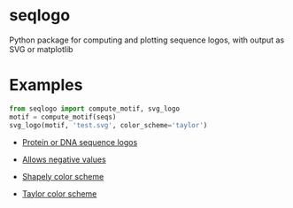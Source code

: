 # seqlogo
Python package for computing and plotting sequence logos, with output as SVG or matplotlib

# Examples
```python
from seqlogo import compute_motif, svg_logo
motif = compute_motif(seqs)
svg_logo(motif, 'test.svg', color_scheme='taylor')
```
 - [Protein or DNA sequence logos](https://raw.githubusercontent.com/agartland/seqlogo/master/seqlogo/tests/test.svg)

 - [Allows negative values](https://raw.githubusercontent.com/agartland/seqlogo/master/seqlogo/tests/negative.svg)

 - [Shapely color scheme](https://raw.githubusercontent.com/agartland/seqlogo/master/seqlogo/tests/alphabet.svg)

 - [Taylor color scheme](https://raw.githubusercontent.com/agartland/seqlogo/master/seqlogo/tests/taylor.svg)
